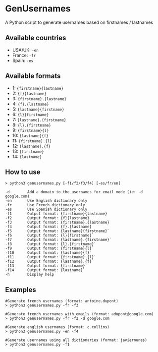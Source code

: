 # GenUsernames
A Python script to generate usernames based on firstnames / lastnames

## Available countries 

- USA/UK: `-en`
- France: `-fr`
- Spain: `-es`

## Available formats

- 1: `{firstname}{lastname}`
- 2: `{f}{lastname}`
- 3: `{firstname}.{lastname}` 
- 4: `{f}.{lastname}`
- 5: `{lastname}{firstname}`
- 6: `{l}{firstname}`
- 7: `{lastname}.{firstname}`
- 8: `{l}.{firstname}`
- 9: `{firstname}{l}`
- 10: `{lastname}{f}`
- 11: `{firstname}.{l}`
- 12: `{lastname}.{f}`
- 13: `{firstname}`
- 14: `{lastname}`


## How to use
`> python3 genusernames.py [-f1/f2/f3/f4] [-es/fr/en]`

```
-d        Add a domain to the usernames for email mode (ie: -d google.com)
-en       Use English dictionary only
-fr       Use French dictionary only
-es       Use Spanish dictionary only
-f1       Output format: {firstname}{lastname}
-f2       Output format: {f}{lastname}
-f3       Output format: {firstname}.{lastname}
-f4       Output format: {f}.{lastname}
-f5       Output format: {lastname}{firstname}`
-f6       Output format: {l}{firstname}`
-f7       Output format: {lastname}.{firstname}`
-f8       Output format: {l}.{firstname}`
-f9       Output format: {firstname}{l}`
-f10      Output format: {lastname}{f}`
-f11      Output format: {firstname}.{l}`
-f12      Output format: {lastname}.{f}`
-f13      Output format: {firstname}`
-f14      Output format: {lastname}`
-h        Display help
```
## Examples

```
#Generate french usernames (format: antoine.dupont)
> python3 genusernames.py -fr -f3

#Generate french usernames with emails (format: adupont@google.com)
> python3 genusernames.py -fr -f2 -d google.com

#Generate english usernames (format: c.collins)
> python3 genusernames.py -en -f4

#Generate usernames using all dictionaries (format: javiernunes)
> python3 genusernames.py -f1
```

